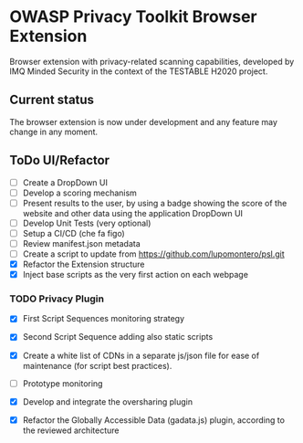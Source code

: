 # OWASP Privacy Toolkit Browser Extension

Browser extension with privacy-related scanning capabilities, developed by IMQ Minded Security in the context of the TESTABLE H2020 project.

## Current status

The browser extension is now under development and any feature may change in any moment. 

## ToDo UI/Refactor

- [ ] Create a DropDown UI
- [ ] Develop a scoring mechanism
- [ ] Present results to the user, by using a badge showing the score of the website and other data using the application DropDown UI
- [ ] Develop Unit Tests (very optional)
- [ ] Setup a CI/CD (che fa figo)
- [ ] Review manifest.json metadata
- [ ] Create a script to update from https://github.com/lupomontero/psl.git
- [X] Refactor the Extension structure
- [X] Inject base scripts as the very first action on each webpage

### TODO Privacy Plugin

- [X] First Script Sequences monitoring strategy
- [X] Second Script Sequence adding also static scripts
- [X] Create a white list of CDNs in a separate js/json file for ease of maintenance (for script best practices).
- [ ] Prototype monitoring
- [X] Develop and integrate the oversharing plugin
- [X] Refactor the Globally Accessible Data (gadata.js) plugin, according to the reviewed architecture

